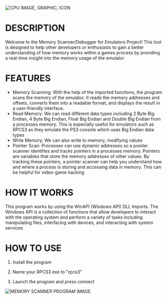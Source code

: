 ![CPU IMAGE, GRAPHIC, ICON](Images/CPU_ICON.png)

# DESCRIPTION

Welcome to the Memory Scanner/Debugger for Emulators Project! This tool is designed to help other developers or enthusiasts to gain a better understanding of how memory works within a games process by providing a real-time insight into the memory usage of the emulator

# FEATURES

- Memory Scanning: With the help of the imported functions, the program scans the memory of the emulator. It reads the memory addresses and offsets, converts them into a readable format, and displays the result in a user-friendly interface.
- Read Memory: We can read different data types including 2 Byte Big Endian, 4 Byte Big Endian, Float Big Endian and Double Big Endian from a processes memory. This is especially useful for emulators such as RPCS3 as they emulate the PS3 console which uses Big Endian data types
- Write Memory: We can also write to memory, modifying values
- Pointer Scan: Processes can use dynamic addresses so a pointer scanner identifies and tracks pointers in a processes memory. Pointers are variables that store the memory addresses of other values. By tracking these pointers, a pointer scanner can help you understand how and where a process is storing and accessing data in memory. This can be helpful for video-game hacking

# HOW IT WORKS

This program works by using the WinAPI (Windows API) DLL Imports. The Windows API is a collection of functions that allow developers to interact with the operating system and perform a variety of tasks including manipulating files, interfacing with devices, and interacting with system services

# HOW TO USE

1. Install the program

2. Name your RPCS3 exe to "rpcs3"

3. Launch the program and press connect

![MEMORY SCANNER PROGRAM IMAGE](Images/Memory_Scanner.png)
